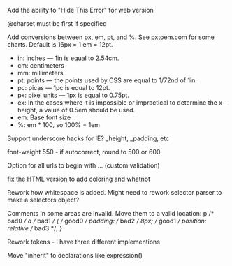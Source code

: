 Add the ability to "Hide This Error" for web version

@charset must be first if specified

Add conversions between px, em, pt, and %.  See pxtoem.com for some charts.
Default is 16px = 1 em = 12pt.
* in: inches — 1in is equal to 2.54cm.
* cm: centimeters
* mm: millimeters
* pt: points — the points used by CSS are equal to 1/72nd of 1in.
* pc: picas — 1pc is equal to 12pt.
* px: pixel units — 1px is equal to 0.75pt.
* ex: In the cases where it is impossible or impractical to determine the x-height, a value of 0.5em should be used.
* em: Base font size
* %: em * 100, so 100% = 1em

Support underscore hacks for IE?  _height, _padding, etc

font-weight 550 - if autocorrect, round to 500 or 600

Option for all urls to begin with ... (custom validation)

fix the HTML version to add coloring and whatnot

Rework how whitespace is added.  Might need to rework selector parser to make a selectors object?

Comments in some areas are invalid.  Move them to a valid location:
    p /* bad0 */
    a /* bad1 */ { /* good0 */
        padding: /* bad2 */ 8px; /* good1 */
        position: relative /* bad3 */;
    }

Rework tokens - I have three different implementions

Move "inherit" to declarations like expression()
